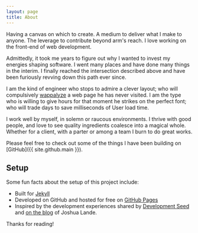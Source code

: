 ```yaml
---
layout: page
title: About
---
```


<p class="message">
   Having a canvas on which to create. A medium to deliver what I make to anyone. The leverage to contribute beyond arm's reach. I love working on the front-end of web development.
</p>

Admittedly, it took me years to figure out why I wanted to invest my energies shaping software. I went many places and have done many things in the interim. I finally reached the intersection described above and have been furiously revving down this path ever since.

I am the kind of engineer who stops to admire a clever layout; who will compulsively [wappalyze](https://wappalyzer.com/) a web page he has never visited. I am the type who is willing to give hours for that moment he strikes on the perfect font; who will trade days to save milliseconds of User load time.

I work well by myself, in solemn or raucous environments. I thrive with good people, and love to see quality ingredients coalesce into a magical whole. Whether for a client, with a parter or among a team I burn to do great works.

Please feel free to check out some of the things I have been building on [GitHub]({{ site.github.main }}).

## Setup

Some fun facts about the setup of this project include:

* Built for [Jekyll](http://jekyllrb.com)
* Developed on GitHub and hosted for free on [GitHub Pages](https://pages.github.com)
* Inspired by the development experiences shared by [Development Seed](https://developmentseed.org/blog/2011/09/09/jekyll-github-pages/) and [on the blog](http://joshualande.com/jekyll-github-pages-poole/) of Joshua Lande.


Thanks for reading!
